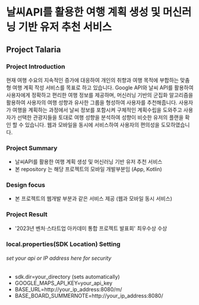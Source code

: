 # 날씨API를 활용한 여행 계획 생성 및 머신러닝 기반 유저 추천 서비스
## Project Talaria

### Project Introduction
현재 여행 수요의 지속적인 증가에 대응하여 개인의 취향과 여행 목적에 부합하는 맞춤형 여행 계획 작성 서비스를 목표로 하고 있습니다. Google API와 날씨 API를 활용하여 사용자에게 정확하고 편리한 여행 정보를 제공하며, 머신러닝 기반의 군집화 알고리즘을 활용하여 사용자의 여행 성향과 유사한 그룹을 형성하여 사용자를 추천해줍니다.
사용자가 여행을 계획하는 과정에서 날씨 정보를 포함시켜 구체적인 계획수립을 도와주고 사용자가 선택한 관광지들을 토대로 여행 성향을 분석하여 성향이 비슷한 유저의 플랜을 확인 할 수 있습니다.
웹과 모바일을 동시에 서비스하여 사용자의 편의성을 도모하였습니다.

### Project Summary
- 날씨API를 활용한 여행 계획 생성 및 머신러닝 기반 유저 추천 서비스
- 본 repository 는 해당 프로젝트의 모바일 개발부분임 (App, Kotlin)

### Design focus
- 본 프로젝트의 웹개발 부분과 같은 서비스 제공 (웹과 모바일 동시 서비스)

### Project Result
- '2023년 벤처·스타트업 아카데미 통합 프로젝트 발표회' 최우수상 수상

### local.properties(SDK Location) Setting
###### set your api or IP address here for security
- sdk.dir=your_directory (sets automatically)
- GOOGLE_MAPS_API_KEY=your_api_key
- BASE_URL=http://your_ip_address:8080/m/
- BASE_BOARD_SUMMERNOTE=http://your_ip_address:8080/


